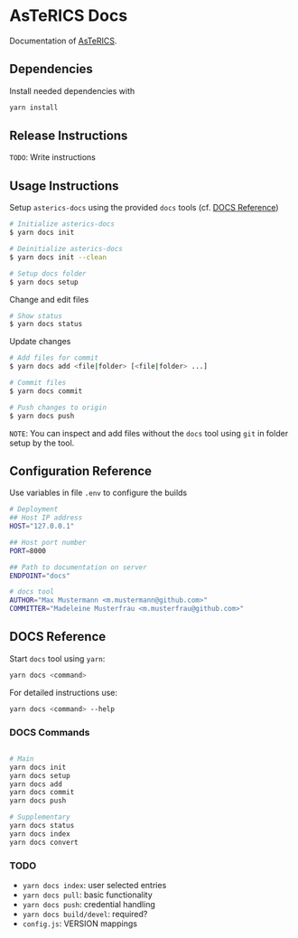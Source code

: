 # AsTeRICS Docs

Documentation of [AsTeRICS](https://github.com/asterics/AsTeRICS.git).

## Dependencies

Install needed dependencies with

```bash
yarn install
```

## Release Instructions

`TODO`: Write instructions

## Usage Instructions

Setup `asterics-docs` using the provided `docs` tools (cf. [DOCS Reference](#DOCS-Reference))

```bash
# Initialize asterics-docs
$ yarn docs init

# Deinitialize asterics-docs
$ yarn docs init --clean

# Setup docs folder
$ yarn docs setup
```

Change and edit files

```bash
# Show status
$ yarn docs status
```

Update changes

```bash
# Add files for commit
$ yarn docs add <file|folder> [<file|folder> ...]

# Commit files
$ yarn docs commit

# Push changes to origin
$ yarn docs push
```

`NOTE`:
You can inspect and add files without the `docs` tool using `git` in folder setup by the tool.

## Configuration Reference

Use variables in file `.env` to configure the builds

```bash
# Deployment
## Host IP address
HOST="127.0.0.1"

## Host port number
PORT=8000

## Path to documentation on server
ENDPOINT="docs"

# docs tool
AUTHOR="Max Mustermann <m.mustermann@github.com>"
COMMITTER="Madeleine Musterfrau <m.musterfrau@github.com>"
```

## DOCS Reference

Start `docs` tool using `yarn`:

```bash
yarn docs <command>
```

For detailed instructions use:

```bash
yarn docs <command> --help
```

### DOCS Commands

```bash

# Main
yarn docs init
yarn docs setup
yarn docs add
yarn docs commit
yarn docs push

# Supplementary
yarn docs status
yarn docs index
yarn docs convert
```
### TODO

* `yarn docs index`: user selected entries
* `yarn docs pull`: basic functionality
* `yarn docs push`: credential handling
* `yarn docs build/devel`: required?
* `config.js`: VERSION mappings